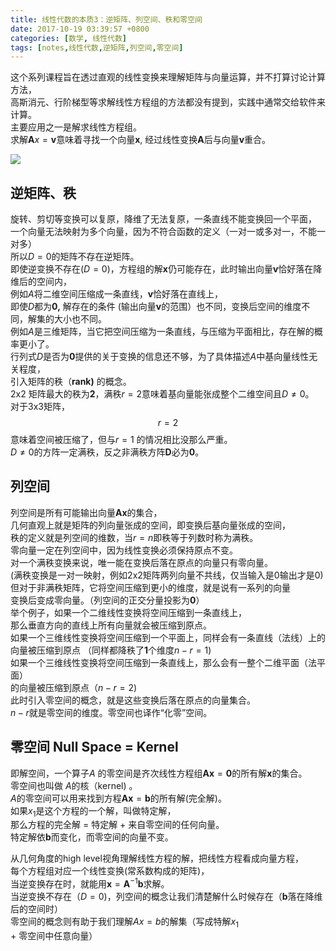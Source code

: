 ```yaml
---
title: 线性代数的本质3：逆矩阵、列空间、秩和零空间
date: 2017-10-19 03:39:57 +0800
categories: [数学, 线性代数]
tags: [notes,线性代数,逆矩阵,列空间,零空间]    
---
```






这个系列课程旨在透过直观的线性变换来理解矩阵与向量运算，并不打算讨论计算方法，  
高斯消元、行阶梯型等求解线性方程组的方法都没有提到，实践中通常交给软件来计算。  
主要应用之一是解求线性方程组。  
求解$\mathbf{A}x = \mathbf{v}$意味着寻找一个向量$\mathbf{x}$, 经过线性变换$\mathbf{A}$后与向量$\mathbf{v}$重合。  
		       

![](https://cdn.jsdelivr.net/gh/dlcai/image-bed/img/linear_algebra3/1.png)





## 逆矩阵、秩

旋转、剪切等变换可以复原，降维了无法复原，一条直线不能变换回一个平面，	  
一个向量无法映射为多个向量，因为不符合函数的定义（一对一或多对一，不能一对多）  
所以$D = 0$的矩阵不存在逆矩阵。  
即使逆变换不存在($D = 0$)，方程组的解**x**仍可能存在，此时输出向量**v**恰好落在降维后的空间内，  
例如$A$将二维空间压缩成一条直线，**v**恰好落在直线上，   
即使$D$都为**0,** 解存在的条件 (输出向量**v**的范围）也不同，变换后空间的维度不同，解集的大小也不同。  
例如$A$是三维矩阵，当它把空间压缩为一条直线，与压缩为平面相比，存在解的概率更小了。  
行列式$D$是否为**0**提供的关于变换的信息还不够，为了具体描述$A$中基向量线性无关程度，     
引入矩阵的秩（**rank)** 的概念。  
$\mathrm{2 x 2}$ 矩阵最大的秩为**2**，满秩$r = 2$意味着基向量能张成整个二维空间且$D \ne 0$。    
对于$\mathrm{3 x 3}$矩阵，$$r = 2$$ 意味着空间被压缩了，但与$r = 1$ 的情况相比没那么严重。  
$D \ne 0$的方阵一定满秩，反之非满秩方阵**D**必为**0**。       	



## 列空间

列空间是所有可能输出向量$\mathbf{Ax}$的集合，  
几何直观上就是矩阵的列向量张成的空间，即变换后基向量张成的空间，  
秩的定义就是列空间的维数，当$r = n$即秩等于列数时称为满秩。  
零向量一定在列空间中，因为线性变换必须保持原点不变。  
对一个满秩变换来说，唯一能在变换后落在原点的向量只有零向量。	  
 (满秩变换是一对一映射，例如$\mathrm{2x2}$矩阵两列向量不共线，仅当输入是0输出才是0)  
但对于非满秩矩阵，它将空间压缩到更小的维度，就是说有一系列的向量  
变换后变成零向量。（列空间的正交分量投影为**0**）  
举个例子，如果一个二维线性变换将空间压缩到一条直线上，  
那么垂直方向的直线上所有向量就会被压缩到原点。  
如果一个三维线性变换将空间压缩到一个平面上，同样会有一条直线（法线）上的  
向量被压缩到原点 （同样都降秩了**1**个维度$n - r = 1$)	     
如果一个三维线性变换将空间压缩到一条直线上，那么会有一整个二维平面（法平面）  
的向量被压缩到原点（$n - r = 2$)	  
此时引入零空间的概念，就是这些变换后落在原点的向量集合。    
 $n - r$就是零空间的维度。零空间也译作“化零”空间。    


## 零空间 **Null Space = Kernel**

即解空间，一个算子$A$ 的零空间是齐次线性方程组$\mathbf{Ax}=\mathbf{0}$的所有解**x**的集合。  
零空间也叫做 *A*的核（kernel) 。  
$A$的零空间可以用来找到方程$\mathbf{Ax}=\mathbf{b}$的所有解(完全解)。  
如果$x_1$是这个方程的一个解，叫做特定解，  
那么方程的完全解 = 特定解 + 来自零空间的任何向量。  
特定解依$\mathbf{b}$而变化，而零空间的向量不变。

从几何角度的high level视角理解线性方程的解，把线性方程看成向量方程，  
每个方程组对应一个线性变换(常系数构成的矩阵)，   
当逆变换存在时，就能用$\mathbf{x} = \mathbf{A}^{-1}\mathbf{b}$求解。  
当逆变换不存在（$D = 0$)，列空间的概念让我们清楚解什么时候存在（$\mathbf{b}$落在降维后的空间时）  
零空间的概念则有助于我们理解$Ax = b$的解集（写成特解$x_1$ + 零空间中任意向量）

​					

